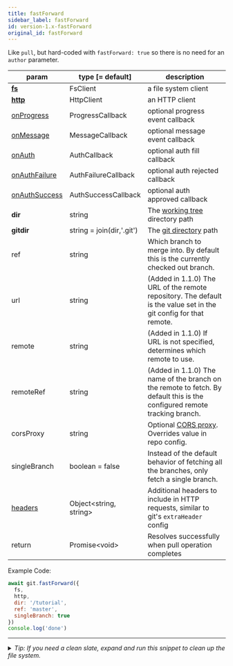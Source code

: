 ```yaml
---
title: fastForward
sidebar_label: fastForward
id: version-1.x-fastForward
original_id: fastForward
---
```


Like `pull`, but hard-coded with `fastForward: true` so there is no need for an `author` parameter.

| param                            | type [= default]          | description                                                                                                               |
| -------------------------------- | ------------------------- | ------------------------------------------------------------------------------------------------------------------------- |
| [**fs**](./fs)                   | FsClient                  | a file system client                                                                                                      |
| [**http**](./http)               | HttpClient                | an HTTP client                                                                                                            |
| [onProgress](./onProgress)       | ProgressCallback          | optional progress event callback                                                                                          |
| [onMessage](./onMessage)         | MessageCallback           | optional message event callback                                                                                           |
| [onAuth](./onAuth)               | AuthCallback              | optional auth fill callback                                                                                               |
| [onAuthFailure](./onAuthFailure) | AuthFailureCallback       | optional auth rejected callback                                                                                           |
| [onAuthSuccess](./onAuthSuccess) | AuthSuccessCallback       | optional auth approved callback                                                                                           |
| **dir**                          | string                    | The [working tree](dir-vs-gitdir.md) directory path                                                                       |
| **gitdir**                       | string = join(dir,'.git') | The [git directory](dir-vs-gitdir.md) path                                                                                |
| ref                              | string                    | Which branch to merge into. By default this is the currently checked out branch.                                          |
| url                              | string                    | (Added in 1.1.0) The URL of the remote repository. The default is the value set in the git config for that remote.        |
| remote                           | string                    | (Added in 1.1.0) If URL is not specified, determines which remote to use.                                                 |
| remoteRef                        | string                    | (Added in 1.1.0) The name of the branch on the remote to fetch. By default this is the configured remote tracking branch. |
| corsProxy                        | string                    | Optional [CORS proxy](https://www.npmjs.com/%40isomorphic-git/cors-proxy). Overrides value in repo config.                |
| singleBranch                     | boolean = false           | Instead of the default behavior of fetching all the branches, only fetch a single branch.                                 |
| [headers](./headers)             | Object\<string, string\>  | Additional headers to include in HTTP requests, similar to git's `extraHeader` config                                     |
| return                           | Promise\<void\>           | Resolves successfully when pull operation completes                                                                       |

Example Code:

```js live
await git.fastForward({
  fs,
  http,
  dir: '/tutorial',
  ref: 'master',
  singleBranch: true
})
console.log('done')
```


---

<details>
<summary><i>Tip: If you need a clean slate, expand and run this snippet to clean up the file system.</i></summary>

```js live
window.fs = new LightningFS('fs', { wipe: true })
window.pfs = window.fs.promises
console.log('done')
```
</details>

<script>
(function rewriteEditLink() {
  const el = document.querySelector('a.edit-page-link.button');
  if (el) {
    el.href = 'https://github.com/isomorphic-git/isomorphic-git/edit/master/src/api/fastForward.js';
  }
})();
</script>